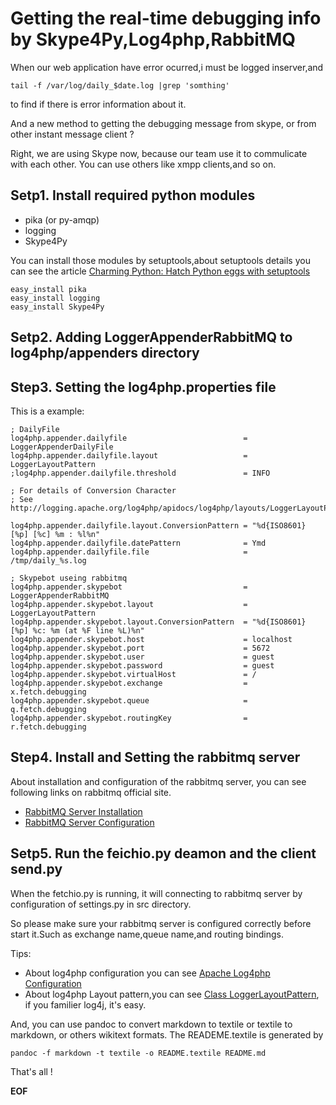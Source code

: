 # Getting the real-time debugging info by Skype4Py,Log4php,RabbitMQ

When our web application have error ocurred,i must be logged inserver,and 

	tail -f /var/log/daily_$date.log |grep 'somthing'

to find if there is error information about it.

And a new method to getting the debugging message from skype, or from
other instant message client ?

Right, we are using Skype now, because our team use it to commulicate
with each other. You can use others like xmpp clients,and so on.

## Setp1. Install required python modules

-   pika (or py-amqp)
-   logging
-   Skype4Py

You can install those modules by setuptools,about setuptools details you
can see the article [Charming Python: Hatch Python eggs with
setuptools](http://www.ibm.com/developerworks/linux/library/l-cppeak3/index.html)

	easy_install pika
	easy_install logging
	easy_install Skype4Py
	
## Setp2. Adding LoggerAppenderRabbitMQ to log4php/appenders directory

## Step3. Setting the log4php.properties file

This is a example:

	; DailyFile
	log4php.appender.dailyfile                          = LoggerAppenderDailyFile
	log4php.appender.dailyfile.layout                   = LoggerLayoutPattern
	;log4php.appender.dailyfile.threshold               = INFO
	
	; For details of Conversion Character
	; See http://logging.apache.org/log4php/apidocs/log4php/layouts/LoggerLayoutPattern.html
	
	log4php.appender.dailyfile.layout.ConversionPattern = "%d{ISO8601} [%p] [%c] %m : %l%n"
	log4php.appender.dailyfile.datePattern              = Ymd
	log4php.appender.dailyfile.file                     = /tmp/daily_%s.log
	
	; Skypebot useing rabbitmq
	log4php.appender.skypebot                           = LoggerAppenderRabbitMQ
	log4php.appender.skypebot.layout                    = LoggerLayoutPattern
	log4php.appender.skypebot.layout.ConversionPattern  = "%d{ISO8601} [%p] %c: %m (at %F line %L)%n"
	log4php.appender.skypebot.host                      = localhost
	log4php.appender.skypebot.port                      = 5672
	log4php.appender.skypebot.user                      = guest
	log4php.appender.skypebot.password                  = guest
	log4php.appender.skypebot.virtualHost               = /
	log4php.appender.skypebot.exchange                  = x.fetch.debugging
	log4php.appender.skypebot.queue 		            = q.fetch.debugging
	log4php.appender.skypebot.routingKey                = r.fetch.debugging

## Step4. Install and Setting the rabbitmq server

About installation and configuration of the rabbitmq server, you can see following links on rabbitmq official site.

* [RabbitMQ Server Installation](http://www.rabbitmq.com/install.html, "RabbitMQ Server Installation")
* [RabbitMQ Server Configuration](http://www.rabbitmq.com/configure.html, "RabbitMQ Server Configuration")

## Setp5. Run the  feichio.py deamon and the client send.py 

When the fetchio.py is running, it will connecting to rabbitmq server by configuration of settings.py in src directory.

So please make sure your rabbitmq server is configured correctly before start it.Such as exchange name,queue name,and routing bindings.

Tips:

* About log4php configuration you can see [Apache Log4php Configuration](http://logging.apache.org/log4php/docs/configuration.html, "Apache Log4php Configuration")
* About log4php Layout pattern,you can see [Class LoggerLayoutPattern](http://logging.apache.org/log4php/apidocs/log4php/layouts/LoggerLayoutPattern.html, "Class LoggerLayoutPattern"), if you familier log4j, it's easy.

And, you can use pandoc to convert markdown to textile or textile to markdown, or others wikitext formats.
The READEME.textile is generated by

	pandoc -f markdown -t textile -o README.textile README.md

That's all !

__EOF__

